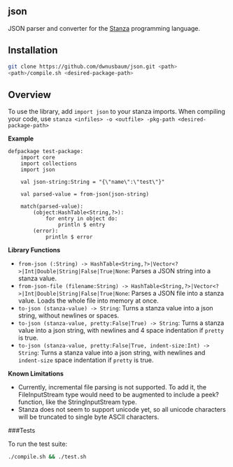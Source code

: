 ## json
JSON parser and converter for the [Stanza](http://lbstanza.org) programming language.

## Installation

```sh
git clone https://github.com/dwnusbaum/json.git <path>
<path>/compile.sh <desired-package-path>
```

## Overview

To use the library, add `import json` to your stanza imports. When compiling your code, use `stanza <infiles> -o <outfile> -pkg-path <desired-package-path>`

**Example**

```stanza
defpackage test-package:
    import core
    import collections
    import json

    val json-string:String = "{\"name\":\"test\"}"

    val parsed-value = from-json(json-string)

    match(parsed-value):
        (object:HashTable<String,?>):
            for entry in object do:
                println $ entry
        (error):
            println $ error
```

**Library Functions**

* `from-json (:String) -> HashTable<String,?>|Vector<?>|Int|Double|String|False|True|None`: Parses a JSON string into a stanza value.
* `from-json-file (filename:String) -> HashTable<String,?>|Vector<?>|Int|Double|String|False|True|None`: Parses a JSON file into a stanza value. Loads the whole file into memory at once.
* `to-json (stanza-value) -> String`: Turns a stanza value into a json string, without newlines or spaces.
* `to-json (stanza-value, pretty:False|True) -> String`: Turns a stanza value into a json string, with newlines and 4 space indentation if `pretty` is true.
* `to-json (stanza-value, pretty:False|True, indent-size:Int) -> String`: Turns a stanza value into a json string, with newlines and `indent-size` space indentation if `pretty` is true.

**Known Limitations**
* Currently, incremental file parsing is not supported. To add it, the FileInputStream type would need to be augmented to include a peek? function, like the StringInputStream type.
* Stanza does not seem to support unicode yet, so all unicode characters will be truncated to single byte ASCII characters.

###Tests

To run the test suite:
```sh
./compile.sh && ./test.sh
```
